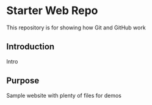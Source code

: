 # Starter Web Repo

This repository is for showing how Git and GitHub work

## Introduction

Intro

## Purpose

Sample website with plenty of files for demos
